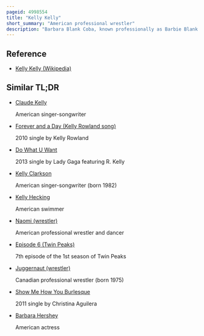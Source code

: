 ```yaml
---
pageid: 4998554
title: "Kelly Kelly"
short_summary: "American professional wrestler"
description: "Barbara Blank Coba, known professionally as Barbie Blank and by her Ring Name Kelly Kelly, is an american Professional Wrestler and Model."
---
```


## Reference

- [Kelly Kelly (Wikipedia)](https://en.wikipedia.org/?curid=4998554)

## Similar TL;DR

- [Claude Kelly](/tldr/en/claude-kelly)

  American singer-songwriter

- [Forever and a Day (Kelly Rowland song)](/tldr/en/forever-and-a-day-kelly-rowland-song)

  2010 single by Kelly Rowland

- [Do What U Want](/tldr/en/do-what-u-want)

  2013 single by Lady Gaga featuring R. Kelly

- [Kelly Clarkson](/tldr/en/kelly-clarkson)

  American singer-songwriter (born 1982)

- [Kelly Hecking](/tldr/en/kelly-hecking)

  American swimmer

- [Naomi (wrestler)](/tldr/en/naomi-wrestler)

  American professional wrestler and dancer

- [Episode 6 (Twin Peaks)](/tldr/en/episode-6-twin-peaks)

  7th episode of the 1st season of Twin Peaks

- [Juggernaut (wrestler)](/tldr/en/juggernaut-wrestler)

  Canadian professional wrestler (born 1975)

- [Show Me How You Burlesque](/tldr/en/show-me-how-you-burlesque)

  2011 single by Christina Aguilera

- [Barbara Hershey](/tldr/en/barbara-hershey)

  American actress
